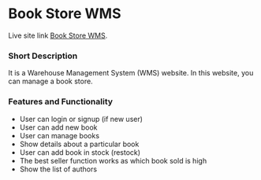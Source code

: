 # Book Store WMS

Live site link [Book Store WMS](https://book-store-wms.web.app).

### Short Description

It is a Warehouse Management System (WMS) website. In this website, you can manage a book store.

### Features and Functionality

* User can login or signup (if new user)
* User can add new book
* User can manage books
* Show details about a particular book
* User can add book in stock (restock)
* The best seller function works as which book sold is high
* Show the list of authors